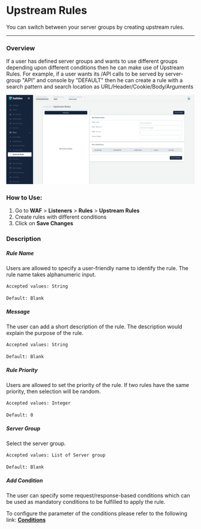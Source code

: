 # Upstream Rules 
You can switch between your server groups by creating upstream rules.

---

### Overview 

If a user has defined server groups and wants to use different groups depending upon different conditions then he can make use of Upstream Rules. For example, if a user wants its /API calls to be served by server-group "API" and console by "DEFAULT" then he can create a rule with a search pattern and search location as URL/Header/Cookie/Body/Arguments

![upstream rules](/img/waf/v7/docs/upstream.png)

### How to Use:
1. Go to **WAF** > **Listeners** > **Rules** > **Upstream Rules**
2. Create rules with different conditions
3. Click on **Save Changes**


### Description
##### **Rule Name**

Users are allowed to specify a user-friendly name to identify the rule. The rule name takes alphanumeric input.

    Accepted values: String

    Default: Blank 

##### **Message**

The user can add a short description of the rule. The description would explain the purpose of the rule.

    Accepted values: String

    Default: Blank 

##### **Rule Priority** 

Users are allowed to set the priority of the rule. If two rules have the same priority, then selection will be random.

    Accepted values: Integer

    Default: 0 

##### **Server Group** 

Select the server group.

    Accepted values: List of Server group

    Default: Blank 

##### **Add Condition**

The user can specify some request/response-based conditions which can be used as mandatory conditions to be fulfilled to apply the rule.

To configure the parameter of the conditions please refer to the following link: [**Conditions**](/enterprise/waf/listener/profiles/rules/conditions)
